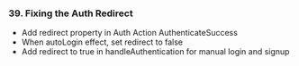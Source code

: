 ### 39. Fixing the Auth Redirect

* Add redirect property in Auth Action AuthenticateSuccess
* When autoLogin effect, set redirect to false
* Add redirect to true in handleAuthentication for manual login and signup
